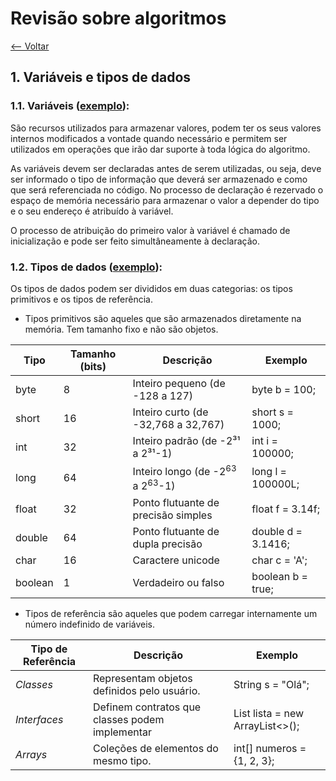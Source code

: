 # Revisão sobre algoritmos
[<-- Voltar](../../README.md)

## 1. Variáveis e tipos de dados
### 1.1. Variáveis ([exemplo](./variaveis/Variaveis.java)):

São recursos utilizados para armazenar valores, podem ter os seus valores internos modificados a vontade quando necessário e permitem ser utilizados em operações que irão dar suporte à toda lógica do algoritmo.

As variáveis devem ser declaradas antes de serem utilizadas, ou seja, deve ser informado o tipo de informação que deverá ser armazenado e como que será referenciada no código. No processo de declaração é rezervado o espaço de memória necessário para armazenar o valor a depender do tipo e o seu endereço é atribuído à variável.

O processo de atribuição do primeiro valor à variável é chamado de inicialização e pode ser feito simultâneamente à declaração.

### 1.2. Tipos de dados ([exemplo](./variaveis/Variaveis.java)):

Os tipos de dados podem ser divididos em duas categorias: os tipos primitivos e os tipos de referência.

- Tipos primitivos são aqueles que são armazenados diretamente na memória. Tem tamanho fixo e não são objetos.

| Tipo | Tamanho (bits) | Descrição | Exemplo |
|------|----------------|-----------|---------|
| byte | 8 | Inteiro pequeno (de -128 a 127) | byte b = 100; |
| short | 16 | Inteiro curto (de -32,768 a 32,767) | short s = 1000; |
| int | 32 | Inteiro padrão (de -2³¹ a 2³¹-1) | int i = 100000; |
| long | 64 | Inteiro longo (de -2<sup>63</sup> a 2<sup>63</sup>-1) | long l = 100000L;
| float | 32 | Ponto flutuante de precisão simples | float f = 3.14f; |
| double | 64 | Ponto flutuante de dupla precisão | double d = 3.1416; |
| char | 16 | Caractere unicode | char c = 'A'; |
| boolean | 1 | Verdadeiro ou falso | boolean b = true; |

- Tipos de referência são aqueles que podem carregar internamente um número indefinido de variáveis.

| Tipo de Referência | Descrição | Exemplo |
|--------------------|-----------|---------|
| *Classes*        | Representam objetos definidos pelo usuário.    | String s = "Olá";                |
| *Interfaces*     | Definem contratos que classes podem implementar| List<String> lista = new ArrayList<>(); |
| *Arrays*         | Coleções de elementos do mesmo tipo.           | int[] numeros = {1, 2, 3};       |